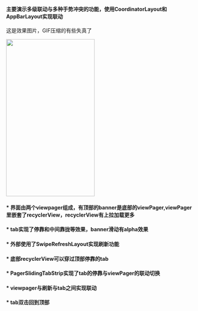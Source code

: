 

<h4> 主要演示多级联动与多种手势冲突的功能，使用CoordinatorLayout和AppBarLayout实现联动 </h4>

这是效果图片，GIF压缩的有些失真了

<img src="https://github.com/CarGuo/linkagescroll/blob/master/device-2016-11-10-151539.gif" width="240px" height="426px"/>

<h4>* 界面由两个viewpager组成，有顶部的banner是底部的viewPager,viewPager里嵌套了recyclerView，recyclerView有上拉加载更多</h4>

<h4>* tab实现了停靠和中间靠拢等效果，banner滑动有alpha效果</h4>

<h4>* 外部使用了SwipeRefreshLayout实现刷新功能</h4>

<h4>* 底部recyclerView可以穿过顶部停靠的tab</h4>

<h4>* PagerSlidingTabStrip实现了tab的停靠与viewPager的联动切换 </h4>

<h4>* viewpager与刷新与tab之间实现联动</h4>

<h4>* tab双击回到顶部</h4>





